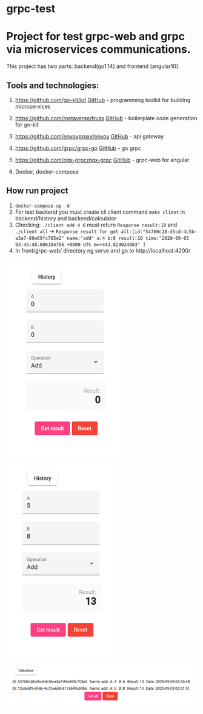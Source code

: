 # grpc-test

# Project for test grpc-web and grpc via microservices communications.

This project has two parts: backend(go1.14) and frontend (angular10). 

## Tools and technologies:

1. https://github.com/go-kit/kit [GitHub](https://github.com/go-kit/kit) - programming toolkit for building microservices

2. https://github.com/metaverse/truss [GitHub](https://github.com/metaverse/truss) - boilerplate code generation for go-kit 

3. https://github.com/envoyproxy/envoy [GitHub](https://github.com/envoyproxy/envoy) - api gateway

4. https://github.com/grpc/grpc-go [GitHub](https://github.com/grpc/grpc-go) - go grpc

5. https://github.com/ngx-grpc/ngx-grpc [GitHub](https://github.com/ngx-grpc/ngx-grpc) - grpc-web for angular

6. Docker, docker-compose

## How run project

1. `docker-compose up -d` 
2. For test backend you must create cli client command `make client` in backend/history and backend/calculator
3. Checking: `./client add 4 6`  must return  `Response result:10` and `./client all` -> `Response result for get all:[id:"54760c28-d5cd-4c5b-a3a7-89e69fc705e2" name:"add" a:4 b:6 result:10 time:"2020-09-03 03:45:48.006184786 +0000 UTC m=+443.824024003" ]`
4. In front/grpc-web/  directory ng serve and go to http://localhost:4200/ 

![GitHub Logo](/imgs/1.png)

![GitHub Logo](/imgs/2.png)

![GitHub Logo](/imgs/3.png)

